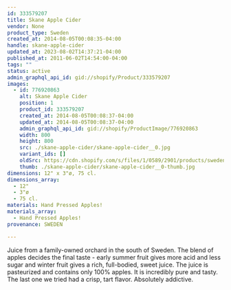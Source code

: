 ```yaml
---
id: 333579207
title: Skane Apple Cider
vendor: None
product_type: Sweden
created_at: 2014-08-05T00:08:35-04:00
handle: skane-apple-cider
updated_at: 2023-08-02T14:37:21-04:00
published_at: 2011-06-02T14:54:00-04:00
tags: ""
status: active
admin_graphql_api_id: gid://shopify/Product/333579207
images:
  - id: 776920863
    alt: Skane Apple Cider
    position: 1
    product_id: 333579207
    created_at: 2014-08-05T00:08:37-04:00
    updated_at: 2014-08-05T00:08:37-04:00
    admin_graphql_api_id: gid://shopify/ProductImage/776920863
    width: 800
    height: 800
    src: ./skane-apple-cider/skane-apple-cider__0.jpg
    variant_ids: []
    oldSrc: https://cdn.shopify.com/s/files/1/0589/2901/products/sweden25.jpeg?v=1407211717
    thumb: ./skane-apple-cider/skane-apple-cider__0-thumb.jpg
dimensions: 12" x 3"ø, 75 cl.
dimensions_array:
  - 12"
  - 3"ø
  - 75 cl.
materials: Hand Pressed Apples!
materials_array:
  - Hand Pressed Apples!
provenance: SWEDEN

---
```


Juice from a family-owned orchard in the south of Sweden. The blend of apples decides the final taste - early summer fruit gives more acid and less sugar and winter fruit gives a rich, full-bodied, sweet juice. The juice is pasteurized and contains only 100% apples. It is incredibly pure and tasty. The last one we tried had a crisp, tart flavor. Absolutely addictive.